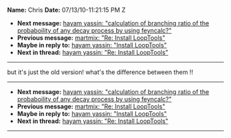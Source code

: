 **Name:** Chris
**Date:** 07/13/10-11:21:15 PM Z

  - **Next message:** [hayam yassin: "calculation of branching ratio of
    the probaboility of any decay process by using
    feyncalc?"](0611.html)
  - **Previous message:** [martmix: "Re: Install LoopTools"](0609.html)
  - **Maybe in reply to:** [hayam yassin: "Install
    LoopTools"](0616.html)
  - **Next in thread:** [hayam yassin: "Re: Install
    LoopTools"](0617.html)

-----

but it's just the old version\! what's the difference between them
\!\!  

-----

  - **Next message:** [hayam yassin: "calculation of branching ratio of
    the probaboility of any decay process by using
    feyncalc?"](0611.html)
  - **Previous message:** [martmix: "Re: Install LoopTools"](0609.html)
  - **Maybe in reply to:** [hayam yassin: "Install
    LoopTools"](0616.html)
  - **Next in thread:** [hayam yassin: "Re: Install
    LoopTools"](0617.html)

-----

